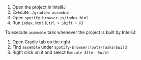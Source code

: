1. Open the project in IntelliJ
2. Execute `./gradlew assemble`
3. Open `spotify-browser-js/index.html`
4. Run `index.html` (`Ctrl + Shift + R`)

To execute `assemble` task whenever the project is built by IntelliJ:

1. Open Gradle tab on the right
2. Find `assemble` under `spotify-browser(root)/Tasks/build`
3. Right click on it and select `Execute After Build`

